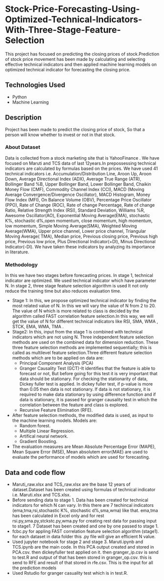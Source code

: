 # Stock-Price-Forecasting-Using-Optimized-Technical-Indicators-With-Three-Stage-Feature-Selection
This project has focused on predicting the closing prices of stock.Prediction of stock price movement has been made by calculating and selecting effective technical indicators and then applied machine learning models on optimized technical indicator for forecasting the closing price.
## Technologies Used
- Python
- Machine Learning
## Description
Project has been made to predict the closing price of stock, So that a person will know whether to invest or not in that stock.
### About Dataset
Data is collected from a stock marketing site that is YahooFinance . We have focused on Maruti and TCS data of last 12years.In
prepossessing technical indicators are calculated by formulas based on the prices. We have used 41 technical indicators i.e. Accumulation/Distribution Line, Aroon Up, Aroon Down, Average Directional Index (ADX), Average True Range (ATR), Bollinger Band %B, Upper Bollinger Band, Lower Bollinger Band, Chaikin Money Flow (CMF), Commodity Channel Index (CCI), MACD (Moving Average Convergence/Divergence Oscillator), MACD Histogram, Money Flow Index (MFI), On Balance Volume (OBV), Percentage Price Oscillator (PPO), Rate of Change (ROC), Rate of change Percentage, Rate of change Ratio, Relative Strength Index (RSI), Standard Deviation, Williams %R, Awesome Oscillator(AO), Exponential Moving Average(EMA), stochastic K%, stochastic d%,open momentum, close momentum, high momentum, low momentum, Simple Moving Average(SMA), Weighted Moving Average(WMA), Upper price channel, Lower price channel, Triangular Moving Average( TMA), Median price, Previous closing price, Previous high price, Previous low price, Plus
Directional Indicator(+DI), Minus Directional Indicator(-DI). We have taken these indicators by analyzing its importance in literature.
### Methodology
In this we have two stages before forecasting prices. In stage 1, technical indicator are optimized. We used technical indicator which have parameter N. In stage 2, three stage feature selection algorithm is used It not only reduce the training time but also reduces evaluation time.
- Stage 1: In this, we propose optimized technical indicator by finding the most related value of N. In this we will vary the value of N from 2 to 20. The value of N which is more related to class is decided by the algorithm called FAST correlation feature selection.In this way, we will get the
value of N for different technical indicators like RSI, SMA, WMA , STCK, EMA, WMA, TMA .
- Stage2: In this, input from the stage 1 is combined with technical indicators which are not using N. Three independent feature selection methods are used on the combined data for dimension reduction. These three feature selection methods are implemented sequentially; this is called as multilevel feature selection.Three different feature selection methods which are to be applied on data are:
  - Principal Component Analysis (PCA)
  - Granger Causality Test (GCT)-It identifies that the feature is able to forecast or not, But before going for this test it is very important that data should be stationary. For checking the stationarity of data, Dickey fuller test is applied. In dickey fuller test, if p-value is more than 0.05 then data is not stationary. If data is not stationary, it is required to make data stationary by using difference function and if data is stationary, it is passed for granger causality test in which the correlation between the feature and class is explored.
  - Recursive Feature Elimination (RFE).
- After feature selection methods, the modified data is used, as input to the machine learning models. Models are:
  - Random forest.
  - Multiple Linear Regression.
  - Artifical neural network.
  - Gradient Boosting.
- The evaluation measures are Mean Absolute Percentage Error (MAPE), Mean Square Error (MSE), Mean absolutem error(MAE) are used to evaluate the performance of models which are used for forecasting.

## Data and code flow
- Maruti_raw.xlsx and TCS_raw.xlsx are the base 12 years of dataset.Dataset has been created using formulas of technical indicator i.e. Maruti.xlsx and TCS.xlsx. 
- Before sending data to stage 1. Data has been created for technical indicators for which N can vary. In this there are 7 techincal indicators (ema,tma,rsi,stochastic K%, stochastic d%,sma,wma) like that. ema,tma has been calculated in Excel only and for rest rsi.py,sma.py,stckstc.py,wma.py for creating rest data for passing input to stage1. 7 Dataset has been created and one by one passed to stage 1.
- fcbc.py for appling FAST correlation feature selection algorithm (stage1). for each dataset in data folder this .py file will give an efficient N value.
- Used jupyter notebook for stage 2 and stage 3. Maruti.ipynb and TCS.ipynb are the main code. In this PCA output created and stored in PCA.csv. then dickeyfuller test applied on it. then granger_ip.csv is send to test.R and output of that has been stored in granger_op.csv. this is send to RFE and result of that stored in rfe.csv. This is the input for all the prediction models
- Used Rstudio for granger casuality test which is in test.R.
